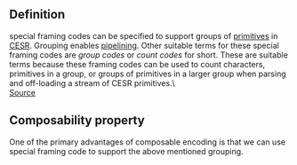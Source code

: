 ## Definition
special framing codes can be specified to support groups of [primitives](primitive) in [CESR](composable-event-streaming-representation). Grouping enables [pipelining](pipelining). Other suitable terms for these special framing codes are _group codes_ or _count codes_ for short. These are suitable terms because these framing codes can be used to count characters, primitives in a group, or groups of primitives in a larger group when parsing and off-loading a stream of CESR primitives.\  
[Source](https://github.com/WebOfTrust/ietf-cesr/blob/main/draft-ssmith-cesr.md#count-group-or-framing-codes)

## Composability property
One of the primary advantages of composable encoding is that we can use special framing code to support the above mentioned grouping.

